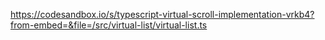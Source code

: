https://codesandbox.io/s/typescript-virtual-scroll-implementation-vrkb4?from-embed=&file=/src/virtual-list/virtual-list.ts
